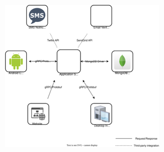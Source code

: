 <p align="center">
  <img src="LetsGoAppOrganization.drawio.svg" alt="Lets Go Architecture" width="900">
</p>
